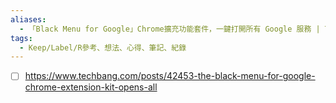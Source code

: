 ```yaml
---
aliases:
  - 「Black Menu for Google」Chrome擴充功能套件，一鍵打開所有 Google 服務 | T客邦
tags:
  - Keep/Label/R參考、想法、心得、筆記、紀錄
---
```



- [ ] https://www.techbang.com/posts/42453-the-black-menu-for-google-chrome-extension-kit-opens-all
